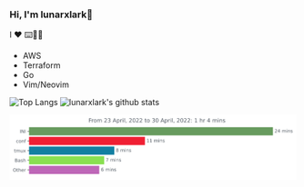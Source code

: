 ### Hi, I'm lunarxlark👋

I :heart: :keyboard::dog::tent:

- AWS
- Terraform
- Go
- Vim/Neovim

![Top Langs](https://github-readme-stats.vercel.app/api/top-langs/?username=lunarxlark&hide=html,css,Vim%20Snippet&theme=gruvbox)
![lunarxlark's github stats](https://github-readme-stats.vercel.app/api?username=lunarxlark&show_icons=true&count_private=true&line_height=40&theme=gruvbox)

<img src="https://github.com/lunarxlark/lunarxlark/blob/main/images/stat.svg" alt="WakaTime Activity"/>
